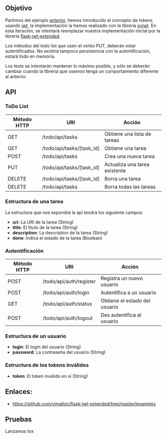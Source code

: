 ## Objetivo

Partimos del ejemplo [anterior](./03_todo_list), hemos introducido el concepto de tokens usando [jwt](https://jwt.io/), la implementación la hemos realizado con la librería [pyjwt](https://github.com/jpadilla/pyjwt). En esta iteración, se intentará reemplazar nuestra implementación inicial por la librería [flask-jwt-extended](https://github.com/vimalloc/flask-jwt-extended).

Los métodos del todo list que usen el verbo PUT, deberán estar autentificados. No existirá tampoco persistencia con la autentificación, estará todo en memoria.

Los tests se intentarán mantener lo máximo posible, y sólo se deberán cambiar cuando la librería que usemos tenga un comportamiento diferente al anterior.


## API

### ToDo List

| Método HTTP | URI                       | Acción                        |
|-------------|---------------------------|-------------------------------|
|     GET     | /todo/api/tasks           | Obtiene una lista de tareas   |
|     GET     | /todo/api/tasks/[task_id] | Obtiene una tarea             |
|    POST     | /todo/api/tasks           | Crea una nueva tarea          |
|     PUT     | /todo/api/tasks/[task_id] | Actualiza una tarea existente |
|   DELETE    | /todo/api/tasks/[task_id] | Borra una tarea               |
|   DELETE    | /todo/api/tasks           | Borra todas las tareas        |

### Estructura de una tarea

La estructura que nos expondrá la api tendrá los siguiente campos:

* **uri**: La URI de la tarea (String)
* **title**: El título de la tarea (String)
* **description**: La description de la tarea (String)
* **done**: Indica el estado de la tarea (Boolean)

### Autentificación

| Método HTTP | URI                     | Acción                        |
|-------------| ------------------------|-------------------------------|
|     POST    | /todo/api/auth/register | Registra un nuevo usuario     |
|     POST    | /todo/api/auth/login    | Autentifica a un usuario      |
|     GET     | /todo/api/auth/status   | Obtiene el estado del usuario |
|     POST    | /todo/api/auth/logout   | Des autentifica al usuario    |

### Estructura de un usuario

* **login**: El login del usuario (String)
* **password**: La contraseña del usuario (String)

### Estructura de los tokens inválidos

* **token**: El token inválido en sí (String)
## Enlaces:

 * https://github.com/vimalloc/flask-jwt-extended/tree/master/examples

## Pruebas

Lanzamos tox
